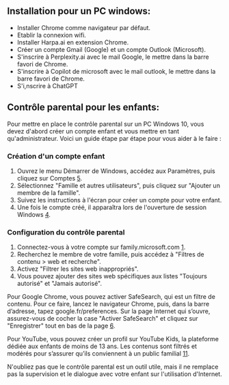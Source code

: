 ## Installation pour un PC windows:
- Installer Chrome comme navigateur par défaut.
- Etablir la connexion wifi.
- Installer Harpa.ai en extension Chrome.
- Créer un compte Gmail (Google) et un compte Outlook (Microsoft).
- S'inscrire à Perplexity.ai avec le mail Google, le mettre dans la barre favori de Chrome.
- S'inscrire à Copilot de microsoft avec le mail outlook, le mettre dans la barre favori de Chrome.
- S'i,nscrire à ChatGPT

## Contrôle parental pour les enfants:
Pour mettre en place le contrôle parental sur un PC Windows 10, vous devez d'abord créer un compte enfant et vous mettre en tant qu'administrateur. Voici un guide étape par étape pour vous aider à le faire :

### Création d'un compte enfant

1. Ouvrez le menu Démarrer de Windows, accédez aux Paramètres, puis cliquez sur Comptes [5](https://www.avast.com/fr-fr/c-parental-controls-windows).
2. Sélectionnez "Famille et autres utilisateurs", puis cliquez sur "Ajouter un membre de la famille".
3. Suivez les instructions à l'écran pour créer un compte pour votre enfant.
4. Une fois le compte créé, il apparaîtra lors de l'ouverture de session Windows [4](https://forums.cnetfrance.fr/tutoriels-windows-10/613739-windows-10-comment-creer-un-compte-enfant-et-activer-le-controle-parental).

### Configuration du contrôle parental

1. Connectez-vous à votre compte sur family.microsoft.com [1](https://support.microsoft.com/fr-fr/account-billing/configurer-des-filtres-web-et-de-recherche-pour-le-contr%C3%B4le-parental-640d6535-d1ba-332c-0a8d-4a0872bef885).
2. Recherchez le membre de votre famille, puis accédez à "Filtres de contenu > web et recherche".
3. Activez "Filtrer les sites web inappropriés".
4. Vous pouvez ajouter des sites web spécifiques aux listes "Toujours autorisé" et "Jamais autorisé".

Pour Google Chrome, vous pouvez activer SafeSearch, qui est un filtre de contenu. Pour ce faire, lancez le navigateur Chrome, puis, dans la barre d’adresse, tapez google.fr/preferences. Sur la page Internet qui s’ouvre, assurez-vous de cocher la case "Activer SafeSearch" et cliquez sur "Enregistrer" tout en bas de la page [6](https://www.pedagojeux.fr/accompagner-mon-enfant/controle-parental-navigateur-google-chrome/).

Pour YouTube, vous pouvez créer un profil sur YouTube Kids, la plateforme dédiée aux enfants de moins de 13 ans. Les contenus sont filtrés et modérés pour s’assurer qu’ils conviennent à un public familial [11](https://www.blogdumoderateur.com/controle-parental-youtube-actions-proteger-jeunes).

N'oubliez pas que le contrôle parental est un outil utile, mais il ne remplace pas la supervision et le dialogue avec votre enfant sur l'utilisation d'Internet.
